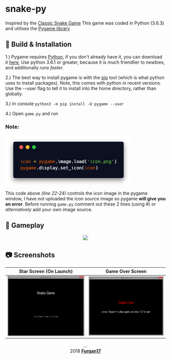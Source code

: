 # snake-py
Inspired by the [Classic Snake Game](https://en.wikipedia.org/wiki/Snake_(video_game_genre))    
This game was coded in Python (3.6.3) and utilises the [Pygame library](https://www.pygame.org/news)  

## :wrench: Build & Installation 
1.) Pygame requires [Python](https://www.python.org/), if you don't already have it, you can download it [here](https://www.python.org/downloads/), Use python 3.6.1 or greater, because it is much friendlier to newbies, and additionally *runs faster.*

2.) The best way to install pygame is with the [pip](https://pip.pypa.io/en/stable/) tool (which is what python uses to install packages). Note, this comes with python in recent versions. Use the --user flag to tell it to install into the home directory, rather than globally.

3.) In console `python3 -m pip install -U pygame --user`  

4.) Open `game.py` and run

### Note:

![img](https://raw.githubusercontent.com/Furqan17/snake-py/master/images/carboncode-icon.png)

This code above *(line 22-24)* controls the icon image in the pygame window, I have not uploaded the icon source image so pygame **will give you an error**. Before running `game.py` comment out these 2 lines (using #) or *alternatively* add your own image source.

## :snake: Gameplay

<p align="center"><img src="https://media.giphy.com/media/4N5wXFdnKkSxRqzMp7/giphy.gif"></p>

## :camera: Screenshots

Star Screen (On Launch)    |  Game Over Screen
:-------------------------:|:-------------------------:
![](https://raw.githubusercontent.com/Furqan17/snake-py/master/src/startscreen.PNG)  |  ![](https://raw.githubusercontent.com/Furqan17/snake-py/master/src/gameover.PNG)

<p align="center"> ...
  <br>2018 <a href="https://github.com/Furqan17"><strong>Furqan17</strong></a>
</p>
